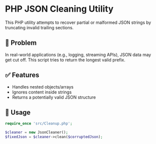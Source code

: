 # PHP JSON Cleaning Utility

This PHP utility attempts to recover partial or malformed JSON strings by truncating invalid trailing sections.

## 🧩 Problem

In real-world applications (e.g., logging, streaming APIs), JSON data may get cut off. This script tries to return the longest valid prefix.

## ✅ Features

- Handles nested objects/arrays
- Ignores content inside strings
- Returns a potentially valid JSON structure

## 🔧 Usage

```php
require_once 'src/Cleanup.php';

$cleaner = new JsonCleaner();
$fixedJson = $cleaner->clean($corruptedJson);
